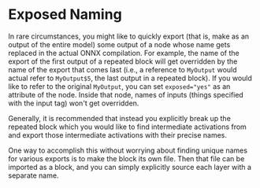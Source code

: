 # Exposed Naming

In rare circumstances, you might like to quickly export (that is, make as an output of the entire model) some output of a node whose name gets replaced in the actual ONNX compilation. For example, the name of the export of the first output of a repeated block will get overridden by the name of the export that comes last (i.e., a reference to `MyOutput` would actual refer to `MyOutput$5`, the last output in a repeated block). If you would like to refer to the original `MyOutput`, you can set `exposed="yes"` as an attribute of the node. Inside that node, names of inputs (things specified with the input tag) won't get overridden.

Generally, it is recommended that instead you explicitly break up the repeated block which you would like to find intermediate activations from and export those intermediate activations with their precise names.

One way to accomplish this without worrying about finding unique names for various exports is to make the block its own file. Then that file can be imported as a block, and you can simply explicitly source each layer with a separate name.

